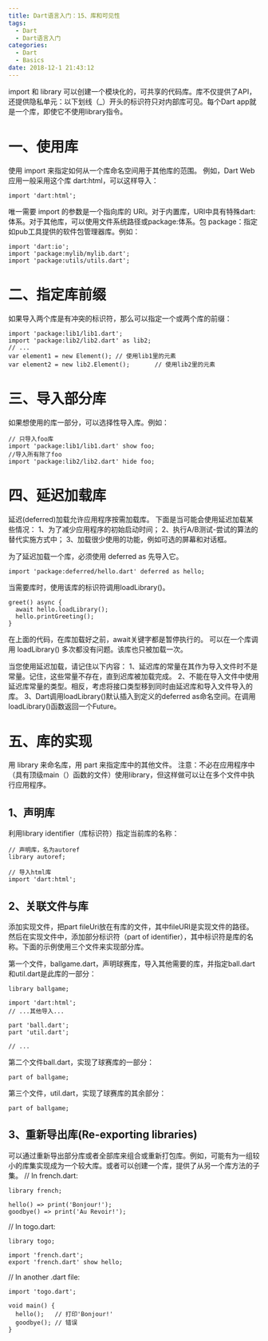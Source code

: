 ```yaml
---
title: Dart语言入门：15、库和可见性
tags:
  - Dart
  - Dart语言入门
categories:
  - Dart
  - Basics
date: 2018-12-1 21:43:12
---
```


import 和 library 可以创建一个模块化的，可共享的代码库。库不仅提供了API，还提供隐私单元：以下划线（_）开头的标识符只对内部库可见。每个Dart app就是一个库，即使它不使用library指令。

# 一、使用库
使用 import 来指定如何从一个库命名空间用于其他库的范围。
例如，Dart Web应用一般采用这个库 dart:html，可以这样导入：
```
import 'dart:html';
```

唯一需要 import 的参数是一个指向库的 URI。对于内置库，URI中具有特殊dart:体系。对于其他库，可以使用文件系统路径或package:体系。包 package：指定如pub工具提供的软件包管理器库。例如：
```
import 'dart:io';
import 'package:mylib/mylib.dart';
import 'package:utils/utils.dart';
```

# 二、指定库前缀
如果导入两个库是有冲突的标识符，那么可以指定一个或两个库的前缀：
```
import 'package:lib1/lib1.dart';
import 'package:lib2/lib2.dart' as lib2;
// ...
var element1 = new Element(); // 使用lib1里的元素
var element2 = new lib2.Element();       // 使用lib2里的元素
```

# 三、导入部分库
如果想使用的库一部分，可以选择性导入库。例如：
```
// 只导入foo库
import 'package:lib1/lib1.dart' show foo;
//导入所有除了foo
import 'package:lib2/lib2.dart' hide foo;
```

# 四、延迟加载库
延迟(deferred)加载允许应用程序按需加载库。
下面是当可能会使用延迟加载某些情况：
1、为了减少应用程序的初始启动时间；
2、执行A/B测试-尝试的算法的替代实施方式中；
3、加载很少使用的功能，例如可选的屏幕和对话框。

为了延迟加载一个库，必须使用 deferred as 先导入它。
```
import 'package:deferred/hello.dart' deferred as hello;
```

当需要库时，使用该库的标识符调用loadLibrary()。
```
greet() async {
  await hello.loadLibrary();
  hello.printGreeting();
}
```
在上面的代码，在库加载好之前，await关键字都是暂停执行的。
可以在一个库调用 loadLibrary() 多次都没有问题。该库也只被加载一次。

当您使用延迟加载，请记住以下内容：
1、延迟库的常量在其作为导入文件时不是常量。记住，这些常量不存在，直到迟库被加载完成。
2、不能在导入文件中使用延迟库常量的类型。相反，考虑将接口类型移到同时由延迟库和导入文件导入的库。
3、Dart调用loadLibrary()默认插入到定义的deferred as命名空间。在调用loadLibrary()函数返回一个Future。

# 五、库的实现
用 library 来命名库，用 part 来指定库中的其他文件。 注意：不必在应用程序中（具有顶级main（）函数的文件）使用library，但这样做可以让在多个文件中执行应用程序。

## 1、声明库
利用library identifier（库标识符）指定当前库的名称：
```
// 声明库，名为autoref
library autoref;

// 导入html库
import 'dart:html';
```

## 2、关联文件与库
添加实现文件，把part fileUri放在有库的文件，其中fileURI是实现文件的路径。然后在实现文件中，添加部分标识符（part of identifier），其中标识符是库的名称。下面的示例使用三个文件来实现部分库。

第一个文件，ballgame.dart，声明球赛库，导入其他需要的库，并指定ball.dart和util.dart是此库的一部分：
```
library ballgame;

import 'dart:html';
// ...其他导入...

part 'ball.dart';
part 'util.dart';

// ...
```

第二个文件ball.dart，实现了球赛库的一部分：
```
part of ballgame;
```

第三个文件，util.dart，实现了球赛库的其余部分：
```
part of ballgame;
```

## 3、重新导出库(Re-exporting libraries)
可以通过重新导出部分库或者全部库来组合或重新打包库。例如，可能有为一组较小的库集实现成为一个较大库。或者可以创建一个库，提供了从另一个库方法的子集。
// In french.dart:
```
library french;

hello() => print('Bonjour!');
goodbye() => print('Au Revoir!');
```

// In togo.dart:
```
library togo;

import 'french.dart';
export 'french.dart' show hello;
```

// In another .dart file:
```
import 'togo.dart';

void main() {
  hello();   // 打印'Bonjour!'
  goodbye(); // 错误
}
```